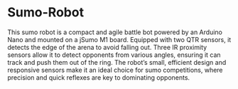 # Sumo-Robot

This sumo robot is a compact and agile battle bot powered by an Arduino Nano and mounted on a jSumo M1 board. Equipped with two QTR sensors, it detects the edge of the arena to avoid falling out. Three IR proximity sensors allow it to detect opponents from various angles, ensuring it can track and push them out of the ring. The robot’s small, efficient design and responsive sensors make it an ideal choice for sumo competitions, where precision and quick reflexes are key to dominating opponents.
